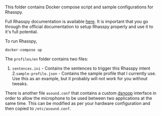 This folder contains Docker compose script and sample configurations for Rhasspy.

Full Rhasspy documentation is available [here](https://rhasspy.readthedocs.io/en/latest/). It is important that you go through the official documentation to setup Rhasspy properly and use it to it's full potential.

To run Rhasspy,

```
docker-compose up
```

The `profiles/en` folder contains two files:
1. `sentences.ini` - Contains the sentences to trigger this Rhasspy intent
2.`sample-profile.json` - Contains the sample profile that I currently use. Use this as an example, but it probably will not work for you without tweaks.

There is another file `asound.conf` that contains a custom [dsnoop](https://alsa.opensrc.org/Dsnoop) interface in order to allow the microphone to be used between two applications at the same time. This can be modified as per your hardware configuration and then copied to `/etc/asound.conf`.
